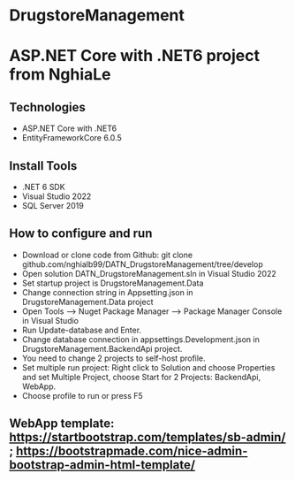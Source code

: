 # DrugstoreManagement

# ASP.NET Core with .NET6 project from NghiaLe
## Technologies
- ASP.NET Core with .NET6
- EntityFrameworkCore 6.0.5
## Install Tools
- .NET 6 SDK
- Visual Studio 2022
- SQL Server 2019

## How to configure and run
- Download or clone code from Github: git clone github.com/nghialb99/DATN_DrugstoreManagement/tree/develop
- Open solution DATN_DrugstoreManagement.sln in Visual Studio 2022
- Set startup project is DrugstoreManagement.Data
- Change connection string in Appsetting.json in DrugstoreManagement.Data project
- Open Tools --> Nuget Package Manager -->  Package Manager Console in Visual Studio
- Run Update-database and Enter.
- Change database connection in appsettings.Development.json in DrugstoreManagement.BackendApi project.
- You need to change 2 projects to self-host profile.
- Set multiple run project: Right click to Solution and choose Properties and set Multiple Project, choose Start for 2 Projects: BackendApi, WebApp.
- Choose profile to run or press F5
## WebApp template: https://startbootstrap.com/templates/sb-admin/ ; https://bootstrapmade.com/nice-admin-bootstrap-admin-html-template/
